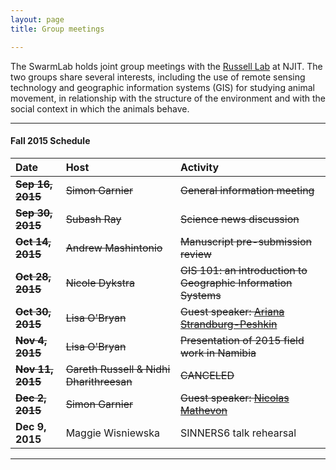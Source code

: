 ```yaml
---
layout: page
title: Group meetings

---
```


The SwarmLab holds joint group meetings with the [Russell Lab](https://sites.google.com/a/njit.edu/russell-lab/) at NJIT. The two groups share several interests, including the use of remote sensing technology and geographic information systems (GIS) for studying animal movement, in relationship with the structure of the environment and with the social context in which the animals behave.  

---

#### Fall 2015 Schedule

| Date | Host | Activity |
| :--- | :--- | :------- |
| **<s>Sep 16, 2015</s>** | <s>Simon Garnier</s> | <s>General information meeting</s> |
| **<s>Sep 30, 2015</s>** | <s>Subash Ray</s> | <s>Science news discussion</s> |
| **<s>Oct 14, 2015</s>** | <s>Andrew Mashintonio</s> | <s>Manuscript pre-submission review</s> |
| **<s>Oct 28, 2015</s>** | <s>Nicole Dykstra</s> | <s>GIS 101: an introduction to Geographic Information Systems</s> |
| **<s>Oct 30, 2015</s>** | <s>Lisa O'Bryan</s> | <s>Guest speaker: [Ariana Strandburg-Peshkin](https://sites.google.com/site/arianasp/)</s> |
| **<s>Nov 4, 2015</s>** | <s>Lisa O'Bryan</s> | <s>Presentation of 2015 field work in Namibia</s> |
| **<s>Nov 11, 2015</s>** | <s>Gareth Russell & Nidhi Dharithreesan</s> | <s>CANCELED</s> |
| **<s>Dec 2, 2015</s>** | <s>Simon Garnier</s> | <s>Guest speaker: [Nicolas Mathevon](http://www.cb.u-psud.fr/Nicolas.htm)</s> |
| **Dec 9, 2015** | Maggie Wisniewska | SINNERS6 talk rehearsal |

---
